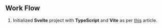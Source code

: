 ## Work Flow
1. Initialized **Svelte** project with **TypeScript** and **Vite** as per [this](https://medium.com/the-web-tub/making-a-simple-note-app-using-svelte-and-vite-27edfa91a591) article.

    